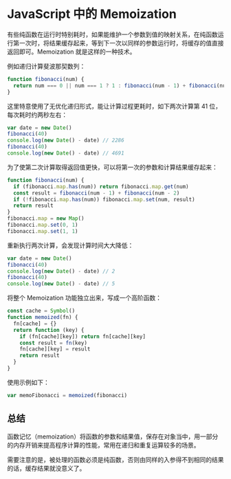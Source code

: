 # JavaScript 中的 Memoization

有些纯函数在运行时特别耗时，如果能维护一个参数到值的映射关系，在纯函数运行第一次时，将结果缓存起来，等到下一次以同样的参数运行时，将缓存的值直接返回即可。Memoization 就是这样的一种技术。

例如递归计算斐波那契数列：

```js
function fibonacci(num) {
  return num === 0 || num === 1 ? 1 : fibonacci(num - 1) + fibonacci(num - 2)
}
```

这里特意使用了无优化递归形式，能让计算过程更耗时，如下两次计算第 41 位，每次耗时约两秒左右：

```js
var date = new Date()
fibonacci(40)
console.log(new Date() - date) // 2286
fibonacci(40)
console.log(new Date() - date) // 4691
```

为了使第二次计算取得返回值更快，可以将第一次的参数和计算结果缓存起来：

```js
function fibonacci(num) {
  if (fibonacci.map.has(num)) return fibonacci.map.get(num)
  const result = fibonacci(num - 1) + fibonacci(num - 2)
  if (!fibonacci.map.has(num)) fibonacci.map.set(num, result)
  return result
}
fibonacci.map = new Map()
fibonacci.map.set(0, 1)
fibonacci.map.set(1, 1)
```

重新执行两次计算，会发现计算时间大大降低：

```js
var date = new Date()
fibonacci(40)
console.log(new Date() - date) // 2
fibonacci(40)
console.log(new Date() - date) // 5
```

将整个 Memoization 功能独立出来，写成一个高阶函数：

```js
const cache = Symbol()
function memoized(fn) {
  fn[cache] = {}
  return function (key) {
    if (fn[cache][key]) return fn[cache][key]
    const result = fn(key)
    fn[cache][key] = result
    return result
  }
}
```

使用示例如下：

```js
var memoFibonacci = memoized(fibonacci)
```

## 总结

函数记忆（memoization）将函数的参数和结果值，保存在对象当中，用一部分的内存开销来提高程序计算的性能，常用在递归和重复运算较多的场景。

需要注意的是，被处理的函数必须是纯函数，否则由同样的入参得不到相同的结果的话，缓存结果就没意义了。
